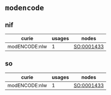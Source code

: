 # `modencode`

## nif

| curie         |   usages | nodes                                                   |
|---------------|----------|---------------------------------------------------------|
| modENCODE:nlw |        1 | [SO:0001433](http://purl.obolibrary.org/obo/SO_0001433) |

## so

| curie         |   usages | nodes                                                   |
|---------------|----------|---------------------------------------------------------|
| modENCODE:nlw |        1 | [SO:0001433](http://purl.obolibrary.org/obo/SO_0001433) |

